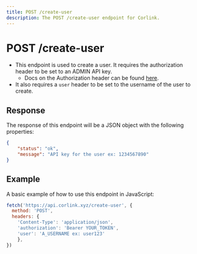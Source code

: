 ```yaml
---
title: POST /create-user
description: The POST /create-user endpoint for Corlink.
---
```


# POST /create-user

- This endpoint is used to create a user. It requires the authorization header to be set to an ADMIN API key.
  - Docs on the Authorization header can be found [here](/api/introduction#authentication).
- It also requires a `user` header to be set to the username of the user to create.

## Response

The response of this endpoint will be a JSON object with the following properties:

```json 
{
    "status": "ok",
    "message": "API key for the user ex: 1234567890"
}
```

## Example

A basic example of how to use this endpoint in JavaScript:

```javascript 
fetch('https://api.corlink.xyz/create-user', {
  method: 'POST',
  headers: {
    'Content-Type': 'application/json',
    'authorization': 'Bearer YOUR_TOKEN',
    'user': 'A_USERNAME ex: user123'
    },
})
```
